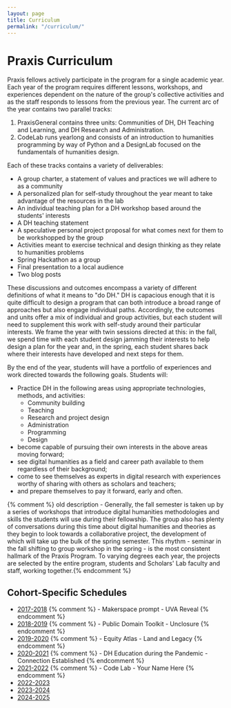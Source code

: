 ```yaml
---
layout: page
title: Curriculum
permalink: "/curriculum/"
---
```


# Praxis Curriculum

Praxis fellows actively participate in the program for a single academic year. Each year of the program requires different lessons, workshops, and experiences dependent on the nature of the group's collective activities and as the staff responds to lessons from the previous year. The current arc of the year contains two parallel tracks:

1. PraxisGeneral contains three units: Communities of DH, DH Teaching and Learning, and DH Research and Administration.
2. CodeLab runs yearlong and consists of an introduction to humanities programming by way of Python and a DesignLab focused on the fundamentals of humanities design.

Each of these tracks contains a variety of deliverables: 

* A group charter, a statement of values and practices we will adhere to as a community
* A personalized plan for self-study throughout the year meant to take advantage of the resources in the lab
* An individual teaching plan for a DH workshop based around the students' interests
* A DH teaching statement
* A speculative personal project proposal for what comes next for them to be workshopped by the group
* Activities meant to exercise technical and design thinking as they relate to humanities problems
* Spring Hackathon as a group
* Final presentation to a local audience
* Two blog posts

These discussions and outcomes encompass a variety of different definitions of what it means to "do DH." DH is capacious enough that it is quite difficult to design a program that can both introduce a broad range of approaches but also engage individual paths. Accordingly, the outcomes and units offer a mix of individual and group activities, but each student will need to supplement this work with self-study around their particular interests. We frame the year with twin sessions directed at this: in the fall, we spend time with each student design jamming their interests to help design a plan for the year and, in the spring, each student shares back where their interests have developed and next steps for them. 

By the end of the year, students will have a portfolio of experiences and work directed towards the following goals. Students will:

* Practice DH in the following areas using appropriate technologies, methods, and activities:
    * Community building
    * Teaching
    * Research and project design
    * Administration
    * Programming
    * Design
* become capable of pursuing their own interests in the above areas moving forward;
* see digital humanities as a field and career path available to them regardless of their background;
* come to see themselves as experts in digital research with experiences worthy of sharing with others as scholars and teachers;
* and prepare themselves to pay it forward, early and often.    

{% comment %} old description - Generally, the fall semester is taken up by a series of workshops that introduce digital humanities methodologies and skills the students will use during their fellowship. The group also has plenty of conversations during this time about digital humanities and theories as they begin to look towards a collaborative project, the development of which will take up the bulk of the spring semester. This rhythm - seminar in the fall shifting to group workshop in the spring - is the most consistent hallmark of the Praxis Program. To varying degrees each year, the projects are selected by the entire program, students and Scholars' Lab faculty and staff, working together.{% endcomment %}

## Cohort-Specific Schedules

* [2017-2018](/curriculum/2017-2018/) {% comment %} - Makerspace prompt - UVA Reveal {% endcomment %}
* [2018-2019](/curriculum/2018-2019) {% comment %} - Public Domain Toolkit - Unclosure {% endcomment %}
* [2019-2020](/curriculum/2019-2020) {% comment %} - Equity Atlas - Land and Legacy {% endcomment %}
* [2020-2021](/curriculum/2020-2021) {% comment %} - DH Education during the Pandemic - Connection Established {% endcomment %}
* [2021-2022](/curriculum/2021-2022) {% comment %} - Code Lab - Your Name Here {% endcomment %}
* [2022-2023](/curriculum/2022-2023) 
* [2023-2024](/curriculum/2023-2024)
* [2024-2025](/curriculum/2024-2025)